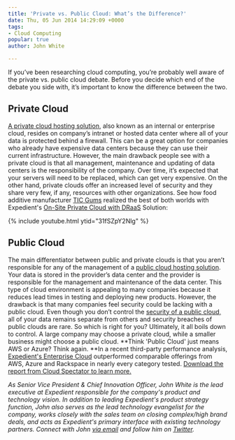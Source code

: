 ```yaml
---
title: 'Private vs. Public Cloud: What’s the Difference?'
date: Thu, 05 Jun 2014 14:29:09 +0000
tags:
- Cloud Computing
popular: true
author: John White

---
```

If you’ve been researching cloud computing, you’re probably well aware of the private vs. public cloud debate. Before you decide which end of the debate you side with, it’s important to know the difference between the two.

## Private Cloud

[A private cloud hosting solution](https://www.expedient.com/services/infrastructure-as-a-service/cloud/private-cloud/ "Private"), also known as an internal or enterprise cloud, resides on company’s intranet or hosted data center where all of your data is protected behind a firewall. This can be a great option for companies who already have expensive data centers because they can use their current infrastructure. However, the main drawback people see with a private cloud is that all management, maintenance and updating of data centers is the responsibility of the company. Over time, it’s expected that your servers will need to be replaced, which can get very expensive. On the other hand, private clouds offer an increased level of security and they share very few, if any, resources with other organizations. See how food additive manufacturer [TIC Gums](https://www.ticgums.com/) realized the best of both worlds with Expedient's [On-Site Private Cloud with DRaaS](https://www.expedient.com/services/managed-services/disaster-recovery/#onsite) Solution:

{% include youtube.html ytid="31fSZpY2Nlg" %}

## Public Cloud

The main differentiator between public and private clouds is that you aren’t responsible for any of the management of a [public cloud hosting solution](https://www.expedient.com/services/infrastructure-as-a-service/cloud/public-cloud/ "Public"). Your data is stored in the provider’s data center and the provider is responsible for the management and maintenance of the data center. This type of cloud environment is appealing to many companies because it reduces lead times in testing and deploying new products. However, the drawback is that many companies feel security could be lacking with a public cloud. Even though you don’t control the [security of a public cloud,](https://www.expedient.com/blog/five-strategies-to-mitigate-cloud-risk/ "Three Security Criteria to Consider When Selecting Your Cloud Hosting Provider") all of your data remains separate from others and security breaches of public clouds are rare. So which is right for you? Ultimately, it all boils down to control. A large company may choose a private cloud, while a smaller business might choose a public cloud. **Think 'Public Cloud' just means AWS or Azure? Think again. **In a recent third-party performance analysis, [Expedient's Enterprise Cloud](https://www.expedient.com/services/infrastructure-as-a-service/cloud/) outperformed comparable offerings from AWS, Azure and Rackspace in nearly every category tested. [Download the report from Cloud Spectator to learn more.](https://www.expedient.com/2019-cloud-spectator-report/) 

_As Senior Vice President & Chief Innovation Officer, John White is the lead executive at Expedient responsible for the company's product and technology vision. In addition to leading Expedient's product strategy function, John also serves as the lead technology evangelist for the company, works closely with the sales team on closing complex/high brand deals, and acts as Expedient's primary interface with existing technology partners. Connect with John_ [_via email_](mailto:John.White@expedient.com) _and follow him on_ [_Twitter_](https://twitter.com/johna_white)_._